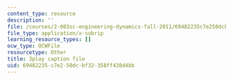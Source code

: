 ```yaml
---
content_type: resource
description: ''
file: /courses/2-003sc-engineering-dynamics-fall-2011/69482235c7e250dcbf32358ff438d4bb_ZNVvYg1FOPk.vtt
file_type: application/x-subrip
learning_resource_types: []
ocw_type: OCWFile
resourcetype: Other
title: 3play caption file
uid: 69482235-c7e2-50dc-bf32-358ff438d4bb
---
```

